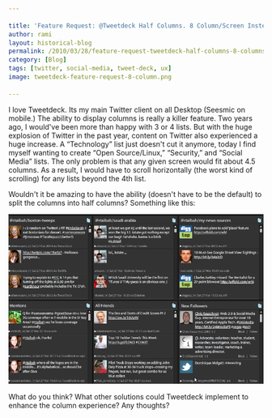 ```yaml
---

title: 'Feature Request: @Tweetdeck Half Columns. 8 Column/Screen Instead of 4'
author: rami
layout: historical-blog 
permalink: /2010/03/28/feature-request-tweetdeck-half-columns-8-columnscreen-instead-of-4/
category: [Blog]
tags: [twitter, social-media, tweet-deck, ux]
image: tweetdeck-feature-request-8-column.png

---
```


I love Tweetdeck. Its my main Twitter client on all Desktop (Seesmic on mobile.) The ability to display columns is really a killer feature. Two years ago, I would've been more than happy with 3 or 4 lists. But with the huge explosion of Twitter in the past year, content on Twitter also experienced a huge increase. A “Technology” list just doesn't cut it anymore, today I find myself wanting to create “Open Source/Linux,” “Security,” and “Social Media” lists. The only problem is that any given screen would fit about 4.5 columns. As a result, I would have to scroll horizontally (the worst kind of scrolling) for any lists beyond the 4th list.

Wouldn't it be amazing to have the ability (doesn't have to be the default) to split the columns into half columns? Something like this:

![Screenshot](/assets/images/content/blog/tweetdeck-feature-request-8-column.png)

What do you think? What other solutions could Tweetdeck implement to enhance the column experience? Any thoughts?
